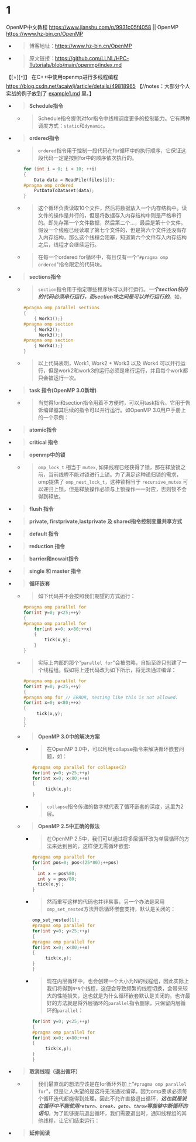 
# 1

OpenMP中文教程 https://www.jianshu.com/p/9931c05f4058 || OpenMP https://www.hz-bin.cn/OpenMP
- > 博客地址：https://www.hz-bin.cn/OpenMP
- > 原文链接：https://github.com/LLNL/HPC-Tutorials/blob/main/openmp/index.md

【[:star:][`*`]】 在C++中使用openmp进行多线程编程 https://blog.csdn.net/acaiwlj/article/details/49818965  【//notes：大部分个人实战的例子放到了 [example1.md](../examples/example1.md) 里。】
- > **Schedule指令**
  * > Schedule指令提供对for指令中线程调度更多的控制能力。它有两种调度方式：`static`和`dynamic`。
- > **ordered指令**
  * > `ordered`指令用于控制一段代码在for循环中的执行顺序，它保证这段代码一定是按照for中的顺序依次执行的。
    ```cpp
    for (int i = 0; i < 10; ++i)
    {
        Data data = ReadFile(files[i]);
    #pragma omp ordered
        PutDataToDataset(data);
    }
    ```
  * > 这个循环负责读取10个文件，然后将数据放入一个内存结构中。读文件的操作是并行的，但是将数据存入内存结构中则是严格串行的。即先存第一个文件数据，然后第二个...，最后是第十个文件。假设一个线程已经读取了第七个文件的，但是第六个文件还没有存入内存结构，那么这个线程会阻塞，知道第六个文件存入内存结构之后，线程才会继续运行。
  * > 在每一个ordered for循环中，有且仅有一个“`#pragma omp ordered`"指令限定的代码块。
- > **sections指令**
  * > `section`指令用于指定哪些程序块可以并行运行。***一个section块内的代码必须串行运行，而section块之间是可以并行运行的***。如，
    ```cpp
    #pragma omp parallel sections
    {
        { Work1();}
    #pragma omp section
        { Work2();
          Work3();}
    #pragma omp section
        { Work4();}
    }
    ```
  * > 以上代码表明，Work1, Work2 + Work3 以及 Work4 可以并行运行，但是work2和work3的运行必须是串行运行，并且每个work都只会被运行一次。
- > **task 指令(OpenMP 3.0新增)**
  * > 当觉得for和section指令用着不方便时，可以用task指令。它用于告诉编译器其后续的指令可以并行运行。如OpenMP 3.0用户手册上的一个示例：
- > **atomic指令**
- > **critical 指令**
- > **openmp中的锁**
  * > `omp_lock_t` 相当于 `mutex`, 如果线程已经获得了锁，那在释放锁之前，当前线程不能对锁进行上锁。为了满足这种递归锁的需求，omp提供了 `omp_nest_lock_t`，这种锁相当于 `recursive_mutex` 可以递归上锁，但是释放操作必须与上锁操作一一对应，否则锁不会得到释放。
- > **flush 指令**
- > **private, firstprivate,lastprivate 及 shared指令控制变量共享方式**
- > **default 指令**
- > **reduction 指令**
- > **barrier和nowait指令**
- > **single 和 master 指令**
- > **循环嵌套**
  * > 如下代码并不会按照我们期望的方式运行：
    ```cpp
    #pragma omp parallel for
    for(int y=0; y<25;++y)
    {
    #pragma omp parallel for
        for(int x=0; x<80;++x)
        {
            tick(x,y);
        }
    }
    ```
  * > 实际上内部的那个“`parallel for`"会被忽略，自始至终只创建了一个线程组。假如将上述代码改为如下所示，将无法通过编译：
    ```cpp
    #pragma omp parallel for
    for(int y=0; y<25;++y)
    {
    #pragma omp for // ERROR, nesting like this is not allowed.
    for(int x=0; x<80;++x)
    {
         tick(x,y);
    }
    }
    ```
  * > **OpenMP 3.0中的解决方案**
    + > 在OpenMP 3.0中，可以利用collapse指令来解决循环嵌套问题，如：
      ```cpp
      #pragma omp parallel for collapse(2)
      for(int y=0; y<25;++y)
      for(int x=0; x<80;++x)
      {
           tick(x,y);
      }
      ```
    + > `collapse`指令传递的数字就代表了循环嵌套的深度，这里为2层。
  * > **OpenMP 2.5中正确的做法**
    * > 在OpenMP 2.5中，我们可以通过将多层循环改为单层循环的方法来达到目的，这样便无需循环嵌套:
      ```cpp
      #pragma omp parallel for
      for(int pos=0; pos<(25*80);++pos)
      {
        int x = pos%80;
        int y = pos/80;
        tick(x,y);
      }
      ```
    * > 然而重写这样的代码也并非易事，另一个办法是采用`omp_set_nested`方法开启循环嵌套支持，默认是关闭的：
      ```cpp
      omp_set_nested(1);
      #pragma omp parallel for
      for(int y=0; y<25;++y)
      {
      #pragma omp parallel for
      for(int x=0; x<80;++x)
      {
           tick(x,y);
      }
      }
      ```
    * > 现在内层循环中，也会创建一个大小为N的线程组，因此实际上我们将得到`N*N`个线程，这便会导致频繁的线程切换，会带来较大的性能损失，这也就是为什么循环嵌套默认是关闭的。也许最好的方法就是将外层循环的`parallel`指令删除，只保留内层循环的`parallel`：
      ```cpp
      for(int y=0; y<25;++y)
      {
      #pragma omp parallel for
      for(int x=0; x<80;++x)
      {
           tick(x,y);
      }
      }
      ```
- > **取消线程（退出循环）**
  * > 我们最直观的想法应该是在for循环外加上“`#pragma omp parallel for`"，但是让人失望的是这将无法通过编译。因为omp要求必须每个循环迭代都能得到处理，因此不允许直接退出循环，***这也就是说在循环中不能使用`return`、`break`、`goto`、`throw`等能够中断循环的语句***。为了能够提前退出循环，我们需要退出时，通知线程组的其他线程，让它们结束运行：
- > **延伸阅读**
